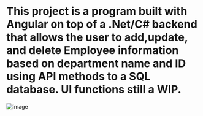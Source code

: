 # This project is a program built with Angular on top of a .Net/C# backend that allows the user to add,update, and delete Employee information based on department name and ID using API methods to a SQL database. UI functions still a WIP. 
![image](https://user-images.githubusercontent.com/34866341/162855006-d6a4735f-3ac0-466b-a2e2-e0f733aa6aa1.png)


